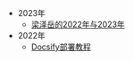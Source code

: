 * 2023年
  * [梁泽岳的2022年与2023年](/ProjectDocs/梁泽岳的2022年与2023年.md)
* 2022年
  * [Docsify部署教程](/ProjectDocs/Docsify部署教程.md)

